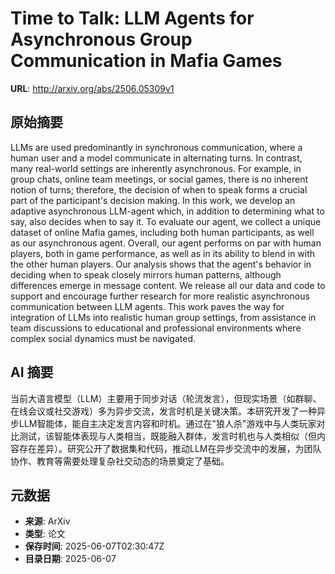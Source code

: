 # Time to Talk: LLM Agents for Asynchronous Group Communication in Mafia Games

**URL**: http://arxiv.org/abs/2506.05309v1

## 原始摘要

LLMs are used predominantly in synchronous communication, where a human user
and a model communicate in alternating turns. In contrast, many real-world
settings are inherently asynchronous. For example, in group chats, online team
meetings, or social games, there is no inherent notion of turns; therefore, the
decision of when to speak forms a crucial part of the participant's decision
making. In this work, we develop an adaptive asynchronous LLM-agent which, in
addition to determining what to say, also decides when to say it. To evaluate
our agent, we collect a unique dataset of online Mafia games, including both
human participants, as well as our asynchronous agent. Overall, our agent
performs on par with human players, both in game performance, as well as in its
ability to blend in with the other human players. Our analysis shows that the
agent's behavior in deciding when to speak closely mirrors human patterns,
although differences emerge in message content. We release all our data and
code to support and encourage further research for more realistic asynchronous
communication between LLM agents. This work paves the way for integration of
LLMs into realistic human group settings, from assistance in team discussions
to educational and professional environments where complex social dynamics must
be navigated.


## AI 摘要

当前大语言模型（LLM）主要用于同步对话（轮流发言），但现实场景（如群聊、在线会议或社交游戏）多为异步交流，发言时机是关键决策。本研究开发了一种异步LLM智能体，能自主决定发言内容和时机。通过在"狼人杀"游戏中与人类玩家对比测试，该智能体表现与人类相当，既能融入群体，发言时机也与人类相似（但内容存在差异）。研究公开了数据集和代码，推动LLM在异步交流中的发展，为团队协作、教育等需要处理复杂社交动态的场景奠定了基础。

## 元数据

- **来源**: ArXiv
- **类型**: 论文
- **保存时间**: 2025-06-07T02:30:47Z
- **目录日期**: 2025-06-07
